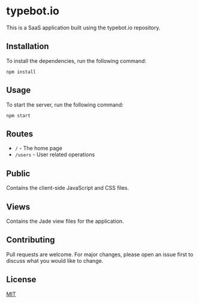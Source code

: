 # typebot.io

This is a SaaS application built using the typebot.io repository.

## Installation

To install the dependencies, run the following command:

```
npm install
```

## Usage

To start the server, run the following command:

```
npm start
```

## Routes

- `/` - The home page
- `/users` - User related operations

## Public

Contains the client-side JavaScript and CSS files.

## Views

Contains the Jade view files for the application.

## Contributing

Pull requests are welcome. For major changes, please open an issue first to discuss what you would like to change.

## License

[MIT](https://choosealicense.com/licenses/mit/)